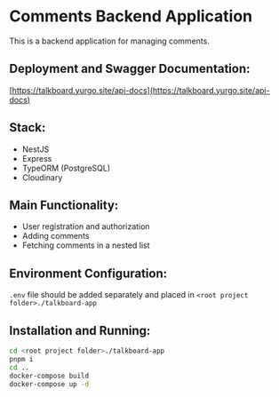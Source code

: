 # Comments Backend Application

This is a backend application for managing comments.

## Deployment and Swagger Documentation:
[https://talkboard.yurgo.site/api-docs](https://talkboard.yurgo.site/api-docs)

## Stack:
- NestJS
- Express
- TypeORM (PostgreSQL)
- Cloudinary

## Main Functionality:
- User registration and authorization
- Adding comments
- Fetching comments in a nested list

## Environment Configuration:
`.env` file should be added separately and placed in `<root project folder>./talkboard-app`

## Installation and Running:
```bash
cd <root project folder>./talkboard-app
pnpm i
cd ..
docker-compose build
docker-compose up -d
```
